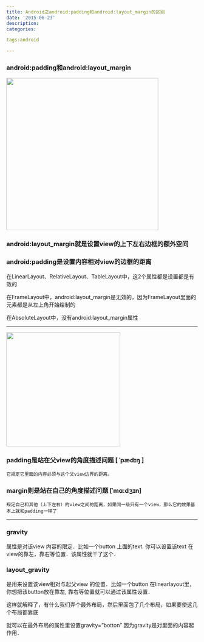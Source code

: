 ```yaml
---
title: Android之android:padding和android:layout_margin的区别
date: '2015-06-23'
description:
categories:

tags:android

---
```


>

### android:padding和android:layout_margin

>

<img src="{{urls.media}}/Android之android:padding和android:layout_margin的区别/2.jpg" alt="" width="400" hight="300" >

>

### android:layout_margin就是设置view的上下左右边框的额外空间

>

### android:padding是设置内容相对view的边框的距离

>

在LinearLayout、RelativeLayout、TableLayout中，这2个属性都是设置都是有效的

在FrameLayout中，android:layout_margin是无效的，因为FrameLayout里面的元素都是从左上角开始绘制的

在AbsoluteLayout中，没有android:layout_margin属性

>

---

>

<img src="{{urls.media}}/Android之android:padding和android:layout_margin的区别/1.png" alt="" width="300" hight=“500” >

>

### padding是站在父view的角度描述问题 [ ˈpædɪŋ ]

	它规定它里面的内容必须与这个父view边界的距离。

>

### margin则是站在自己的角度描述问题 [ˈmɑ:dʒɪn]

	规定自己和其他（上下左右）的view之间的距离，如果同一级只有一个view，那么它的效果基本上就和padding一样了

>

---

>

### gravity

>

属性是对该view 内容的限定．比如一个button 上面的text. 你可以设置该text 在view的靠左，靠右等位置．该属性就干了这个．

>

### layout_gravity

>

是用来设置该view相对与起父view 的位置．比如一个button 在linearlayout里，你想把该button放在靠左, 靠右等位置就可以通过该属性设置．

>

这样就解释了，有什么我们弄个最外布局，然后里面包了几个布局，如果要使这几个布局都靠底

就可以在最外布局的属性里设置gravity=”botton” 因为gravity是对里面的内容起作用．

>
